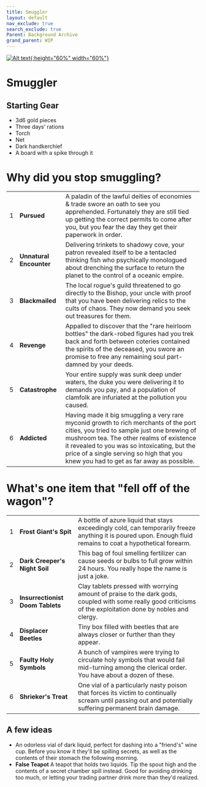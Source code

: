 ```yaml
---
title: Smuggler
layout: default
nav_exclude: true
search_exclude: true
Parent: Background Archive
grand_parent: WIP
---
```


[![Alt text](/img/backgrounds/smuggler.jpg "East of the Sun and West of the Moon, illustrated by Kay Nielsen"){:height="60%" width="60%"}](/img/backgrounds/smuggler.jpg)

# Smuggler

## Starting Gear

- 3d6 gold pieces
- Three days’ rations
- Torch
- Net
- Dark handkerchief
- A board with a spike through it

# Why did you stop smuggling?

|      |      |      |
| ---- | ---- | ---- |
| 1    |**Pursued** | A paladin of the lawful deities of economies & trade swore an oath to see you apprehended. Fortunately they are still tied up getting the correct permits to come after you, but you fear the day they get their paperwork in order. |
| 2    |**Unnatural Encounter** | Delivering trinkets to shadowy cove, your patron revealed itself to be a tentacled thinking fish who psychically monologued about drenching the surface to return the planet to the control of a oceanic empire. |
| 3    |**Blackmailed** | The local rogue's guild threatened to go directly to the Bishop, your uncle with proof that you have been delivering relics to the cults of chaos. They now demand you seek out treasures for them. |
| 4    |**Revenge** | Appalled to discover that the "rare heirloom bottles" the dark-robed figures had you trek back and forth between coteries contained the spirits of the deceased, you swore an promise to free any remaining soul part-damned by your deeds. |
| 5    |**Catastrophe** | Your entire supply was sunk deep under waters, the duke you were delivering it to demands you pay, and a population of clamfolk are infuriated at the pollution you caused. |
| 6    |**Addicted** | Having made it big smuggling a very rare myconid growth to rich merchants of the port cities, you tried to sample just one brewing of mushroom tea. The other realms of existence it revealed to you was so intoxicating, but the price of a single serving so high that you knew you had to get as far away as possible. |

# What's one item that "fell off of the wagon"?

|      |      |      |
| ---- | ---- | ---- |
| 1    |**Frost Giant's Spit** | A bottle of azure liquid that stays exceedingly cold, can temporarily freeze anything it is poured upon. Enough fluid remains to coat a hypothetical forearm. |
| 2    |**Dark Creeper's Night Soil** | This bag of foul smelling fertilizer can cause seeds or bulbs to full grow within 24 hours. You really hope the name is just a joke. |
| 3    |**Insurrectionist Doom Tablets** | Clay tablets pressed with worrying amount of praise to the dark gods, coupled with some really good criticisms of the exploitation done by nobles and clergy. |
| 4    |**Displacer Beetles** | Tiny box filled with beetles that are always closer or further than they appear. |
| 5    |**Faulty Holy Symbols** | A bunch of vampires were trying to circulate holy symbols that would fail mid-turning among the clerical order. You have about a dozen of these. |
| 6    |**Shrieker's Treat** | One vial of a particularly nasty poison that forces its victim to continually scream until passing out and potentially suffering permanent brain damage. |


## A few ideas
- An odorless vial of dark liquid, perfect for dashing into a "friend's" wine cup. Before you know it they'll be spilling secrets, as well as the contents of their stomach the following morning.
- **False Teapot**  A teapot that holds two liquids. Tip the spout high and the contents of a secret chamber spill instead. Good for avoiding drinking too much, or letting your trading partner drink more than they'd realized.  
